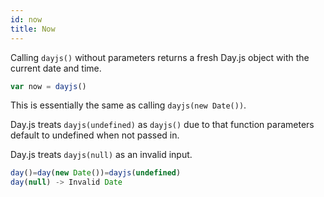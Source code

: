 ```yaml
---
id: now
title: Now
---
```


Calling `dayjs()` without parameters returns a fresh Day.js object with the current date and time.

```js
var now = dayjs()
```

This is essentially the same as calling `dayjs(new Date())`.

Day.js treats `dayjs(undefined)` as `dayjs()` due to that function parameters default to undefined when not passed in. 

Day.js treats `dayjs(null)` as an invalid input.
```js
day()=day(new Date())=dayjs(undefined)
day(null) -> Invalid Date
```



